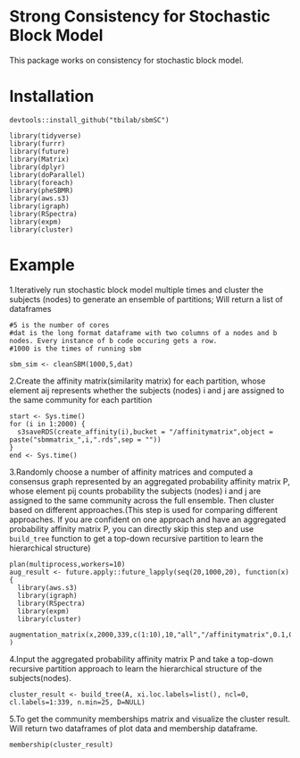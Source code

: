 # Strong Consistency for Stochastic Block Model

This package works on consistency for stochastic block model.

# Installation

```
devtools::install_github("tbilab/sbmSC")

library(tidyverse)
library(furrr)
library(future)
library(Matrix)
library(dplyr)
library(doParallel)
library(foreach)
library(pheSBMR)
library(aws.s3)
library(igraph)
library(RSpectra)
library(expm)
library(cluster)
```

# Example

1.Iteratively run stochastic block model multiple times and cluster the subjects (nodes) to generate an ensemble of partitions; Will return a list of dataframes

```
#5 is the number of cores
#dat is the long format dataframe with two columns of a nodes and b nodes. Every instance of b code occuring gets a row.
#1000 is the times of running sbm

sbm_sim <- cleanSBM(1000,5,dat)
```

2.Create the affinity matrix(similarity matrix) for each partition, whose element aij represents whether the subjects (nodes) i and j are assigned to the same community for each partition

```
start <- Sys.time()
for (i in 1:2000) {
  s3saveRDS(create_affinity(i),bucket = "/affinitymatrix",object = paste("sbmmatrix_",i,".rds",sep = ""))
}
end <- Sys.time()
```

3.Randomly choose a number of affinity matrices and computed a consensus graph represented by an aggregated probability affinity matrix P, whose element pij counts probability the subjects (nodes) i and j are assigned to the same community across the full ensemble. Then cluster based on different approaches.(This step is used for comparing different approaches. If you are confident on one approach and have an aggregated probability affinity matrix P, you can directly skip this step and use `build_tree` function to get a top-down recursive partition to learn the hierarchical structure) 

```
plan(multiprocess,workers=10)
aug_result <- future.apply::future_lapply(seq(20,1000,20), function(x){
  library(aws.s3)
  library(igraph)
  library(RSpectra)
  library(expm)
  library(cluster)
  augmentation_matrix(x,2000,339,c(1:10),10,"all","/affinitymatrix",0.1,0.95,level4.R)}
)
```

4.Input the aggregated probability affinity matrix P and take a top-down recursive partition approach to learn the hierarchical structure of the subjects(nodes).

```
cluster_result <- build_tree(A, xi.loc.labels=list(), ncl=0, cl.labels=1:339, n.min=25, D=NULL)
```

5.To get the community memberships matrix and visualize the cluster result. Will return two dataframes of plot data and membership dataframe.

```
membership(cluster_result)
```